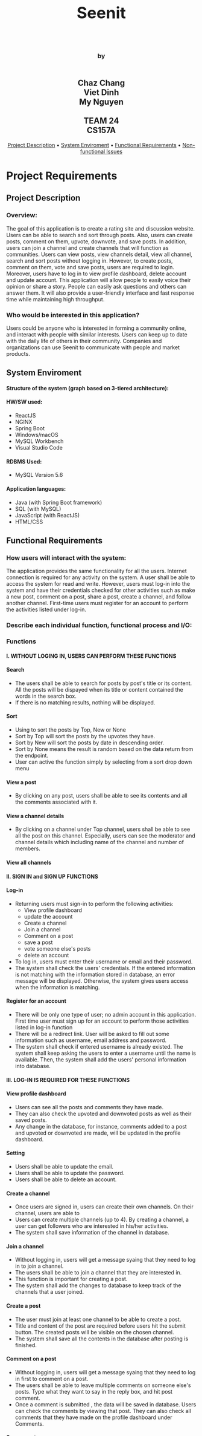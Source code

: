 <h1 align="center" style="font-size:300%;">
    <br>
    <br>
    Seenit  
    <br>
    <br>
</h1>

<h3 align="center">
    by
    <br>
    <br>
</h3>
<h2 align="center">
    Chaz Chang
    <br>
    Viet Dinh
    <br>
    My Nguyen
    <br>
    <br>
    TEAM 24
    <br>
    CS157A
</h2>

<p align="center">
  <a href="#project-description">Project Description</a> •
  <a href="#system-enviroment">System Enviroment</a> •
  <a href="#functional-requirements">Functional Requirements</a> •
  <a href="#non-functional-issues">Non-functional Issues</a>
</p>

# Project Requirements
## Project Description

### Overview:
The goal of this application is to create a rating site and discussion website. Users can be able to search and sort through posts. Also, users can create posts, comment on them, upvote, downvote, and save posts. In addition, users can join a channel and create channels that will function as communities. Users can view posts, view channels detail, view all channel, search and sort posts without logging in. However, to create posts, comment on them, vote and save posts, users are required to login. Moreover, users have to log in to view profile dashboard, delete account and update account. This application will allow people to easily voice their opinion or share a story. People can easily ask questions and others can answer them. It will also provide a user-friendly interface and fast response time while maintaining high throughput. 

### Who would be interested in this application?
Users could be anyone who is interested in forming a community online, and interact with people with similar interests. Users can keep up to date with the daily life of others in their community. Companies and organizations can use Seenit to communicate with people and market products.

## System Enviroment
#### Structure of the system (graph based on 3-tiered architecture):




#### HW/SW used:
+ ReactJS
+ NGINX
+ Spring Boot
+ Windows/macOS
+ MySQL Workbench
+ Visual Studio Code
  
#### RDBMS Used:
+ MySQL Version 5.6
  
#### Application languages:
+ Java (with Spring Boot framework)
+ SQL (with MySQL)
+ JavaScript (with ReactJS)
+ HTML/CSS

## Functional Requirements

### How users will interact with the system:
The application provides the same functionality for all the users. Internet connection is required for any activity on the system. A user shall be able to access the system for read and write. However, users must log-in into the system and have their credentials checked for other activities such as make a new post, comment on a post, share a post, create a channel, and follow another channel. First-time users must register for an account to perform the activities listed under log-in. 

### Describe each individual function, functional process and I/O:
### Functions

#### I. WITHOUT LOGING IN, USERS CAN PERFORM THESE FUNCTIONS

#### Search 
+ The users shall be able to search for posts by post's title or its content. All the posts will be dispayed when its title or content contained the words in the search box.
+ If there is no matching results, nothing will be displayed.

#### Sort
+ Using to sort the posts by Top, New or None
+ Sort by Top will sort the posts by the upvotes they have.
+ Sort by New will sort the posts by date in descending order.
+ Sort by None means the result is random based on the data return from the endpoint.
+ User can active the function simply by selecting from a sort drop down menu 

#### View a post
+ By clicking on any post, users shall be able to see its contents and all the comments associated with it.

#### View a channel details
+ By clicking on a channel under Top channel, users shall be able to see all the post on this channel. Especially, users can see the moderator and channel details which including name of the channel and number of members.

#### View all channels

#### II. SIGN IN and SIGN UP FUNCTIONS

#### Log-in
+ Returning users must sign-in to perform the following activities: 
	+ View profile dashboard
	+ update the account
	+ Create a channel
	+ Join a channel
	+ Comment on a post
	+ save a post
	+ vote someone else's posts
	+ delete an account
+ To log in, users must enter their username or email and their password.
+ The system shall check the users' credentials. If the entered information is not matching with the information stored in database, an error message will be displayed. Otherwise, the system gives users access when the information is matching.

#### Register for an account
+ There will be only one type of user; no admin account in this application. First time user must sign up for an account to perform those activities listed in log-in function
+ There will be a redirect link. User will be asked to fill out some information such as username, email address and password.
+ The system shall check if entered username is already existed. The system shall keep asking the users to enter a username until the name is available. Then, the system shall add the users' personal information into database.

#### III. LOG-IN IS REQUIRED FOR THESE FUNCTIONS

#### View profile dashboard
+ Users can see all the posts and comments they have made.
+ They can also check the upvoted and downvoted posts as well as their saved posts. 
+ Any change in the database, for instance, comments added to a post and upvoted or downvoted are made, will be updated in the profile dashboard.

#### Setting
+ Users shall be able to update the email.
+ Users shall be able to update the password.
+ Users shall be able to delete an account.

#### Create a channel 
+ Once users are signed in, users can create their own channels. On their channel, users are able to 
+ Users can create multiple channels (up to 4). By creating a channel, a user can get followers who are interested in his/her activities.
+ The system shall save information of the channel in database.

#### Join a channel
+ Without logging in, users will get a message syaing that they need to log in to join a channel.
+ The users shall be able to join a channel that they are interested in. 
+ This function is important for creating a post.
+ The system shall add the changes to database to keep track of the channels that a user joined.

#### Create a post
+ The user must join at least one channel to be able to create a post.
+ Title and content of the post are required before users hit the submit button. The created posts will be visible on the chosen channel.
+ The system shall save all the contents in the database after posting is finished.

#### Comment on a post
+ Without logging in, users will get a message syaing that they need to log in first to comment on a post.
+ The users shall be able to leave multiple comments on someone else's posts. Type what they want to say in the reply box, and hit post comment.
+ Once a comment is submitted , the data will be saved in database. Users can check the comments by viewing that post. They can also check all comments that they have made on the profile dashboard under Comments.

#### Save a post
+ Without logging in, users will get a message syaing that they need to log in first to save any post.
+ Otherwise, they can be able to save that post if they are interested in a particular postThe saved posts will be automatically added to their profile.
+ By saving a post, users can always go to their profile to continue reading or comment on the posts.

#### Upvote

#### Downvote

#### Delete

## Non-functional Issues
### Graphical User Interface (GUI): 
There are many design principles when it comes to web design. For our website, we will use seven most popular principles, which are Visual Hierachy, Divine Proportions, Hick's Law, Fitt's Law, Rule of Thirds, Gestalt Design Laws, and White Space and Clean Design.

+ Visual Hierachy: Certain parts of our website will be more important than others. We want to make those parts easily been seen and noticed by users. For examples the account button, the scrolling posts, the filters, and the search box.
+ Divine Proportions: The layout, the size of each components should follow the golden ratio which is 1.618. For example, if the layout width is 1200px, the width of the content area should be 742px.
+ Hick's Law: "Hick’s Law says that with every additional choice increases the time required to take a decision." So, we plan to minimum the options for dropdown menu buttons. This will encourage new users tring new functions. 
+ Fitt't Law: Button's size needs to follow a set of rules. The size of the button is proportion to its using-frequency.
+ Rule of Thirds: Since our website will allow users to upload pictures. The size of a picture needs to follow the rule of thirds to make it more interesting. 
+ Gestalt Design Laws: Filter buttons, sorting buttons will be grouped together. Buttons will have consistent sizes. 
+ White Space and Clean Design: Website without white/blank space is hard to navigate. So, we will use white space to divide the components, boxes that have different functions. 
  
### Security
+ User accounts need to be highly protected. We don't want their personal information leaked or hacked. 
+ Passwords won't be store in blank text, it will be hashed. 
+ We will use https protocol for our web server to make sure the connection between users and server are encrypted. 
  
### Access Control
+ Anyone with internet can access the website
+ A user will be able to view posts/channels and search without logging in
+ A user must login to create posts, comments, or channels
+ A user cannot edit posts or comments that belong to a different user
  
### Performance
+ Fast response time while maintaining high throughput
+ The MySQL database will be optimized so queries don't take too long. The right data types and efficient SQL queries will make the database accesses faster and the database size smaller
+ ReactJS will be used to build the User Interface. ReactJS will allow the user to navigate through the application quickly by dynamically changing the current page instead of loading a whole new page from the server
+ NGINX can be used as a load balancer but it will require money for more resources like computers and databases. We won't use many resources during this semester, but this makes it  scalable for later
  
### Scalability
+ Able to add new functions and features while developing the app
+ NGINX will be used on the web server. NGINX can be used as a load balancer to distribute the work over many computers. Load balancing will help create high throughput and low response time by avoiding overloading a single computer. NGINX will allow more computing resources (CPU and memory) to be easily added to the existing system.

# Project Design

### Update ERD

### Perform the normalization process, and perfect the relational database schemas to BCNF

### Create and show at least 10 tables according to schemas and model the data stored in the database (Each table must contains at least 15 tuple instances.) 

# Implementation

### Detail explanations of how your DB application system was implemented.

### Keep tracks of implementations from design
 
+ Identify the entities, attributes, dependences, relationships, constraints, etc. (show screenshots of  corresponding tables, GUI, execution results, and so on.)

+ Show functions/features associated with query, insertion, updating, and deletion operations. (Screenshots)

+ Procedures (step by step) of how to set up and run your system

# Project Conclusion

### Statements from each team member about Lesson Learned from this DB project

### Future improvement of your DB application

